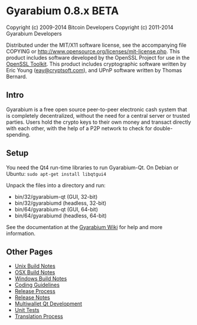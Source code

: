 Gyarabium 0.8.x BETA
====================

Copyright (c) 2009-2014 Bitcoin Developers
Copyright (c) 2011-2014 Gyarabium Developers

Distributed under the MIT/X11 software license, see the accompanying
file COPYING or http://www.opensource.org/licenses/mit-license.php.
This product includes software developed by the OpenSSL Project for use in the [OpenSSL Toolkit](http://www.openssl.org/). This product includes
cryptographic software written by Eric Young ([eay@cryptsoft.com](mailto:eay@cryptsoft.com)), and UPnP software written by Thomas Bernard.


Intro
---------------------
Gyarabium is a free open source peer-to-peer electronic cash system that is
completely decentralized, without the need for a central server or trusted
parties.  Users hold the crypto keys to their own money and transact directly
with each other, with the help of a P2P network to check for double-spending.


Setup
---------------------
You need the Qt4 run-time libraries to run Gyarabium-Qt. On Debian or Ubuntu:
	`sudo apt-get install libqtgui4`

Unpack the files into a directory and run:

- bin/32/gyarabium-qt (GUI, 32-bit)
- bin/32/gyarabiumd (headless, 32-bit)
- bin/64/gyarabium-qt (GUI, 64-bit)
- bin/64/gyarabiumd (headless, 64-bit)

See the documentation at the [Gyarabium Wiki](http://gyarabium.info)
for help and more information.


Other Pages
---------------------
- [Unix Build Notes](build-unix.md)
- [OSX Build Notes](build-osx.md)
- [Windows Build Notes](build-msw.md)
- [Coding Guidelines](coding.md)
- [Release Process](release-process.md)
- [Release Notes](release-notes.md)
- [Multiwallet Qt Development](multiwallet-qt.md)
- [Unit Tests](unit-tests.md)
- [Translation Process](translation_process.md)
